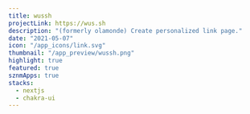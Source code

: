 ```yaml
---
title: wussh
projectLink: https://wus.sh
description: "(formerly olamonde) Create personalized link page."
date: "2021-05-07"
icon: "/app_icons/link.svg"
thumbnail: "/app_preview/wussh.png"
highlight: true
featured: true
sznmApps: true
stacks:
  - nextjs
  - chakra-ui
---
```

